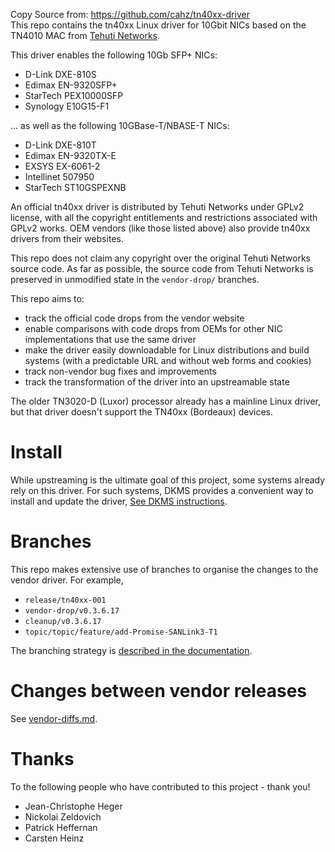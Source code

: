 Copy Source from: https://github.com/cahz/tn40xx-driver  
This repo contains the tn40xx Linux driver for 10Gbit NICs based on the TN4010 MAC from [Tehuti Networks](http://www.tehutinetworks.net).

This driver enables the following 10Gb SFP+ NICs:
- D-Link DXE-810S
- Edimax EN-9320SFP+
- StarTech PEX10000SFP
- Synology E10G15-F1

... as well as the following 10GBase-T/NBASE-T NICs:
- D-Link DXE-810T
- Edimax EN-9320TX-E
- EXSYS EX-6061-2
- Intellinet 507950
- StarTech ST10GSPEXNB

An official tn40xx driver is distributed by Tehuti Networks under GPLv2 license, with all the copyright entitlements and restrictions associated with GPLv2 works. OEM vendors (like those listed above) also provide tn40xx drivers from their websites.

This repo does not claim any copyright over the original Tehuti Networks source code. As far as possible, the source code from Tehuti Networks is preserved in unmodified state in the `vendor-drop/` branches.

This repo aims to:
- track the official code drops from the vendor website
- enable comparisons with code drops from OEMs for other NIC implementations that use the same driver
- make the driver easily downloadable for Linux distributions and build systems (with a predictable URL and without web forms and cookies)
- track non-vendor bug fixes and improvements
- track the transformation of the driver into an upstreamable state

The older TN3020-D (Luxor) processor already has a mainline Linux driver, but that driver doesn't support the TN40xx (Bordeaux) devices.

# Install

While upstreaming is the ultimate goal of this project, some systems already rely on this driver. For such systems, DKMS provides a convenient way to install and update the driver, [See DKMS instructions](docs/dkms.md).

# Branches

This repo makes extensive use of branches to organise the changes to the vendor driver. For example,
- `release/tn40xx-001`
- `vendor-drop/v0.3.6.17`
- `cleanup/v0.3.6.17`
- `topic/topic/feature/add-Promise-SANLink3-T1`

The branching strategy is [described in the documentation](docs/branches.md).

# Changes between vendor releases

See  [vendor-diffs.md](docs/vendor-diffs.md).

# Thanks

To the following people who have contributed to this project - thank you!
- Jean-Christophe Heger
- Nickolai Zeldovich
- Patrick Heffernan
- Carsten Heinz
